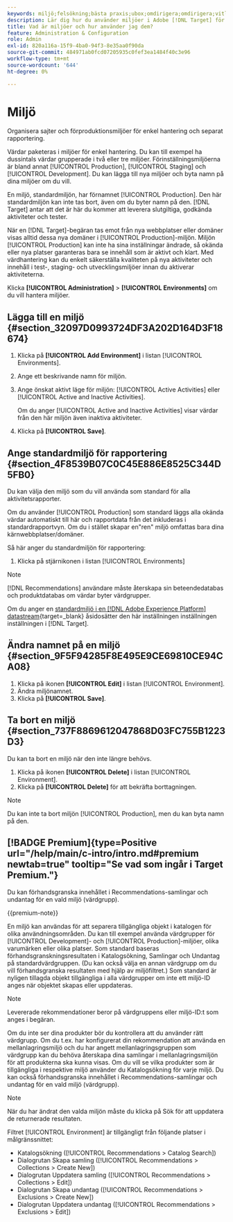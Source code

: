 ```yaml
---
keywords: miljö;felsökning;bästa praxis;ubox;omdirigera;omdirigera;vitlista;svartlista;blockeringslista;tillåtelselista
description: Lär dig hur du använder miljöer i Adobe [!DNL Target] för att ordna dina webbplatser och förproduktionsmiljöer för enkel hantering och separat rapportering.
title: Vad är miljöer och hur använder jag dem?
feature: Administration & Configuration
role: Admin
exl-id: 820a116a-15f9-4ba0-94f3-8e35aa0f90da
source-git-commit: 484971ab0fcd07205935c0fef3ea1484f40c3e96
workflow-type: tm+mt
source-wordcount: '644'
ht-degree: 0%

---
```


# Miljö

Organisera sajter och förproduktionsmiljöer för enkel hantering och separat rapportering.

Värdar paketeras i miljöer för enkel hantering. Du kan till exempel ha dussintals värdar grupperade i två eller tre miljöer. Förinställningsmiljöerna är bland annat [!UICONTROL Production], [!UICONTROL Staging] och [!UICONTROL Development]. Du kan lägga till nya miljöer och byta namn på dina miljöer om du vill.

En miljö, standardmiljön, har förnamnet [!UICONTROL Production]. Den här standardmiljön kan inte tas bort, även om du byter namn på den. [!DNL Target] antar att det är här du kommer att leverera slutgiltiga, godkända aktiviteter och tester.

När en [!DNL Target]-begäran tas emot från nya webbplatser eller domäner visas alltid dessa nya domäner i [!UICONTROL Production]-miljön. Miljön [!UICONTROL Production] kan inte ha sina inställningar ändrade, så okända eller nya platser garanteras bara se innehåll som är aktivt och klart. Med värdhantering kan du enkelt säkerställa kvaliteten på nya aktiviteter och innehåll i test-, staging- och utvecklingsmiljöer innan du aktiverar aktiviteterna.

Klicka **[!UICONTROL Administration]** > **[!UICONTROL Environments]** om du vill hantera miljöer.

## Lägga till en miljö {#section_32097D0993724DF3A202D164D3F18674}

1. Klicka på **[!UICONTROL Add Environment]** i listan [!UICONTROL Environments].
1. Ange ett beskrivande namn för miljön.
1. Ange önskat aktivt läge för miljön: [!UICONTROL Active Activities] eller [!UICONTROL Active and Inactive Activities].

   Om du anger [!UICONTROL Active and Inactive Activities] visar värdar från den här miljön även inaktiva aktiviteter.

1. Klicka på **[!UICONTROL Save]**.

## Ange standardmiljö för rapportering {#section_4F8539B07C0C45E886E8525C344D5FB0}

Du kan välja den miljö som du vill använda som standard för alla aktivitetsrapporter.

Om du använder [!UICONTROL Production] som standard läggs alla okända värdar automatiskt till här och rapportdata från det inkluderas i standardrapportvyn. Om du i stället skapar en&quot;ren&quot; miljö omfattas bara dina kärnwebbplatser/domäner.

Så här anger du standardmiljön för rapportering:

1. Klicka på stjärnikonen i listan [!UICONTROL Environments]

>[!NOTE]
>
>[!DNL Recommendations] användare måste återskapa sin beteendedatabas och produktdatabas om värdar byter värdgrupper.
>
>Om du anger en [standardmiljö i en [!DNL Adobe Experience Platform] datastream](https://experienceleague.adobe.com/docs/experience-platform/datastreams/configure.html?lang=en#target){target=_blank} åsidosätter den här inställningen inställningen inställningen i [!DNL Target].

## Ändra namnet på en miljö {#section_9F5F94285F8E495E9CE69810CE94CA08}

1. Klicka på ikonen **[!UICONTROL Edit]** i listan [!UICONTROL Environment].
1. Ändra miljönamnet.
1. Klicka på **[!UICONTROL Save]**.

## Ta bort en miljö {#section_737F8869612047868D03FC755B1223D3}

Du kan ta bort en miljö när den inte längre behövs.

1. Klicka på ikonen **[!UICONTROL Delete]** i listan [!UICONTROL Environment].
1. Klicka på **[!UICONTROL Delete]** för att bekräfta borttagningen.

>[!NOTE]
>
>Du kan inte ta bort miljön [!UICONTROL Production], men du kan byta namn på den.

## [!BADGE Premium]{type=Positive url="/help/main/c-intro/intro.md#premium newtab=true" tooltip="Se vad som ingår i Target Premium."}

Du kan förhandsgranska innehållet i Recommendations-samlingar och undantag för en vald miljö (värdgrupp).

{{premium-note}}

En miljö kan användas för att separera tillgängliga objekt i katalogen för olika användningsområden. Du kan till exempel använda värdgrupper för [!UICONTROL Development]- och [!UICONTROL Production]-miljöer, olika varumärken eller olika platser. Som standard baseras förhandsgranskningsresultaten i Katalogsökning, Samlingar och Undantag på standardvärdgruppen. (Du kan också välja en annan värdgrupp om du vill förhandsgranska resultaten med hjälp av miljöfiltret.) Som standard är nyligen tillagda objekt tillgängliga i alla värdgrupper om inte ett miljö-ID anges när objektet skapas eller uppdateras.

>[!NOTE]
>
>Levererade rekommendationer beror på värdgruppens eller miljö-ID:t som anges i begäran.


Om du inte ser dina produkter bör du kontrollera att du använder rätt värdgrupp. Om du t.ex. har konfigurerat din rekommendation att använda en mellanlagringsmiljö och du har angett mellanlagringsgruppen som värdgrupp kan du behöva återskapa dina samlingar i mellanlagringsmiljön för att produkterna ska kunna visas. Om du vill se vilka produkter som är tillgängliga i respektive miljö använder du Katalogsökning för varje miljö. Du kan också förhandsgranska innehållet i Recommendations-samlingar och undantag för en vald miljö (värdgrupp).

>[!NOTE]
>När du har ändrat den valda miljön måste du klicka på Sök för att uppdatera de returnerade resultaten.

Filtret [!UICONTROL Environment] är tillgängligt från följande platser i målgränssnittet:

* Katalogsökning ([!UICONTROL Recommendations > Catalog Search])
* Dialogrutan Skapa samling ([!UICONTROL Recommendations > Collections > Create New])
* Dialogrutan Uppdatera samling ([!UICONTROL Recommendations > Collections > Edit])
* Dialogrutan Skapa undantag ([!UICONTROL Recommendations > Exclusions > Create New])
* Dialogrutan Uppdatera undantag ([!UICONTROL Recommendations > Exclusions > Edit])
